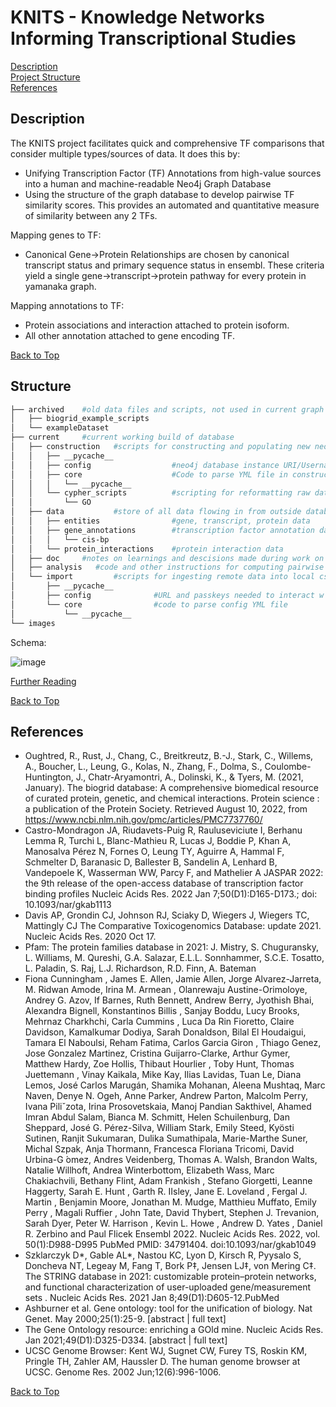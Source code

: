 KNITS - Knowledge Networks Informing Transcriptional Studies
====================
[Description](https://github.com/wassermanlab/knits/edit/main/README.md#description) </br>
[Project Structure](https://github.com/wassermanlab/knits/edit/main/README.md#structure) </br>
[References](https://github.com/wassermanlab/knits/edit/main/README.md#references)

Description
--------------
The KNITS project facilitates quick and comprehensive TF comparisons that consider multiple types/sources of data.
It does this by:
- Unifying Transcription Factor (TF) Annotations from high-value sources into a human and machine-readable Neo4j Graph Database
- Using the structure of the graph database to develop pairwise TF similarity scores. This provides an automated and quantitative measure of similarity between any 2 TFs.

Mapping genes to TF:
- Canonical Gene->Protein Relationships are chosen by canonical transcript status and primary sequence status in ensembl. These criteria yield a single gene->transcript->protein pathway for every protein in yamanaka graph.

Mapping annotations to TF:
- Protein associations and interaction attached to protein isoform. 
- All other annotation attached to gene encoding TF.

[Back to Top](https://github.com/wassermanlab/knits/edit/main/README.md#knits---knowledge-networks-informing-transcriptional-studies)

Structure
-------------

```bash
├── archived    #old data files and scripts, not used in current graph model
│   ├── biogrid_example_scripts
│   └── exampleDataset
├── current     #current working build of database
│   ├── construction   #scripts for constructing and populating new neo4j database instance
│   │   ├── __pycache__
│   │   ├── config                  #neo4j database instance URI/Username/Passkey and links raw github datafiles
│   │   ├── core                    #Code to parse YML file in construction/config
│   │   │   └── __pycache__
│   │   └── cypher_scripts          #scripting for reformatting raw data to graph schema
│   │       └── GO
│   ├── data           #store of all data flowing in from outside databases and out to the graph database
│   │   ├── entities                #gene, transcript, protein data
│   │   ├── gene_annotations        #transcription factor annotation data
│   │   │   └── cis-bp
│   │   └── protein_interactions    #protein interaction data
│   ├── doc     #notes on learnings and descisions made during work on project
│   ├── analysis   #code and other instructions for computing pairwise similarity scores
│   └── import         #scripts for ingesting remote data into local csv files
│       ├── __pycache__
│       ├── config              #URL and passkeys needed to interact w various biological databases
│       └── core                #code to parse config YML file
│           └── __pycache__
└── images
 ```

Schema:

![image](https://user-images.githubusercontent.com/95512439/186757601-b40952a7-33a6-447f-8631-3ec7835d2f6b.png)

[Further Reading](https://github.com/wassermanlab/knits/tree/main/current#module-functionality--data-flow)

[Back to Top](https://github.com/wassermanlab/knits/edit/main/README.md#knits---knowledge-networks-informing-transcriptional-studies)

References
-----------
- Oughtred, R., Rust, J., Chang, C., Breitkreutz, B.-J., Stark, C., Willems, A., Boucher, L., Leung, G., Kolas, N., Zhang, F., Dolma, S., Coulombe-Huntington, J., Chatr-Aryamontri, A., Dolinski, K., &amp; Tyers, M. (2021, January). The biogrid database: A comprehensive biomedical resource of curated protein, genetic, and chemical interactions. Protein science : a publication of the Protein Society. Retrieved August 10, 2022, from https://www.ncbi.nlm.nih.gov/pmc/articles/PMC7737760/ 
- Castro-Mondragon JA, Riudavets-Puig R, Rauluseviciute I, Berhanu Lemma R, Turchi L, Blanc-Mathieu R, Lucas J, Boddie P, Khan A, Manosalva Pérez N, Fornes O, Leung TY, Aguirre A, Hammal F, Schmelter D, Baranasic D, Ballester B, Sandelin A, Lenhard B, Vandepoele K, Wasserman WW, Parcy F, and Mathelier A JASPAR 2022: the 9th release of the open-access database of transcription factor binding profiles Nucleic Acids Res. 2022 Jan 7;50(D1):D165-D173.; doi: 10.1093/nar/gkab1113
- Davis AP, Grondin CJ, Johnson RJ, Sciaky D, Wiegers J, Wiegers TC, Mattingly CJ The Comparative Toxicogenomics Database: update 2021. Nucleic Acids Res. 2020 Oct 17.
- Pfam: The protein families database in 2021: J. Mistry, S. Chuguransky, L. Williams, M. Qureshi, G.A. Salazar, E.L.L. Sonnhammer, S.C.E. Tosatto, L. Paladin, S. Raj, L.J. Richardson, R.D. Finn, A. Bateman
- Fiona Cunningham , James E. Allen, Jamie Allen, Jorge Alvarez-Jarreta, M. Ridwan Amode, Irina M. Armean , Olanrewaju Austine-Orimoloye, Andrey G. Azov, If Barnes, Ruth Bennett, Andrew Berry, Jyothish Bhai, Alexandra Bignell, Konstantinos Billis , Sanjay Boddu, Lucy Brooks, Mehrnaz Charkhchi, Carla Cummins , Luca Da Rin Fioretto, Claire Davidson, Kamalkumar Dodiya, Sarah Donaldson, Bilal El Houdaigui, Tamara El Naboulsi, Reham Fatima, Carlos Garcia Giron , Thiago Genez, Jose Gonzalez Martinez, Cristina Guijarro-Clarke, Arthur Gymer, Matthew Hardy, Zoe Hollis, Thibaut Hourlier , Toby Hunt, Thomas Juettemann , Vinay Kaikala, Mike Kay, Ilias Lavidas, Tuan Le, Diana Lemos, José Carlos Marugán, Shamika Mohanan, Aleena Mushtaq, Marc Naven, Denye N. Ogeh, Anne Parker, Andrew Parton, Malcolm Perry, Ivana Piliˇzota, Irina Prosovetskaia, Manoj Pandian Sakthivel, Ahamed Imran Abdul Salam, Bianca M. Schmitt, Helen Schuilenburg, Dan Sheppard, José G. Pérez-Silva, William Stark, Emily Steed, Kyösti Sutinen, Ranjit Sukumaran, Dulika Sumathipala, Marie-Marthe Suner, Michal Szpak, Anja Thormann, Francesca Floriana Tricomi, David Urbina-G ́omez, Andres Veidenberg, Thomas A. Walsh, Brandon Walts, Natalie Willhoft, Andrea Winterbottom, Elizabeth Wass, Marc Chakiachvili, Bethany Flint, Adam Frankish , Stefano Giorgetti, Leanne Haggerty, Sarah E. Hunt , Garth R. IIsley, Jane E. Loveland , Fergal J. Martin , Benjamin Moore, Jonathan M. Mudge, Matthieu Muffato, Emily Perry , Magali Ruffier , John Tate, David Thybert, Stephen J. Trevanion, Sarah Dyer, Peter W. Harrison , Kevin L. Howe , Andrew D. Yates , Daniel R. Zerbino and Paul Flicek Ensembl 2022. Nucleic Acids Res. 2022, vol. 50(1):D988-D995 PubMed PMID: 34791404. doi:10.1093/nar/gkab1049
- Szklarczyk D*, Gable AL*, Nastou KC, Lyon D, Kirsch R, Pyysalo S, Doncheva NT, Legeay M, Fang T, Bork P‡, Jensen LJ‡, von Mering C‡. The STRING database in 2021: customizable protein–protein networks, and functional characterization of user-uploaded gene/measurement sets . Nucleic Acids Res. 2021 Jan 8;49(D1):D605-12.PubMed
- Ashburner et al. Gene ontology: tool for the unification of biology. Nat Genet. May 2000;25(1):25-9. [abstract | full text]
- The Gene Ontology resource: enriching a GOld mine. Nucleic Acids Res. Jan 2021;49(D1):D325-D334. [abstract | full text]
- UCSC Genome Browser: Kent WJ, Sugnet CW, Furey TS, Roskin KM, Pringle TH, Zahler AM, Haussler D. The human genome browser at UCSC. Genome Res. 2002 Jun;12(6):996-1006. 

[Back to Top](https://github.com/wassermanlab/knits/edit/main/README.md#knits---knowledge-networks-informing-transcriptional-studies)
